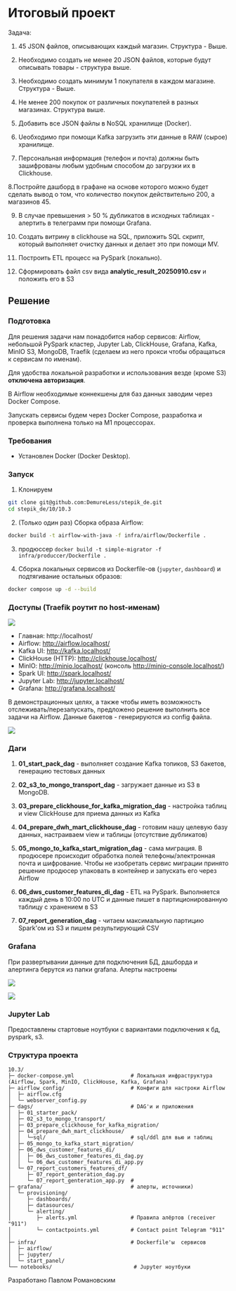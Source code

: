 # Итоговый проект
Задача:
1. 45 JSON файлов, описывающих каждый магазин. Структура - Выше.
2. Необходимо создать не менее 20 JSON файлов, которые будут описывать товары - структура выше.
3. Необходимо создать минимум 1 покупателя в каждом магазине. Структура - Выше.
4. Не менее 200 покупок от различных покупателей в разных магазинах. Структура выше.

5. Добавить все JSON файлы в NoSQL хранилище (Docker). 

6. Uеобходимо при помощи Kafka загрузить эти данные в RAW (сырое) хранилище. 

7. Персональная информация (телефон и почта) должны быть зашифрованы любым удобным способом до загрузки их в Clickhouse.

8.Постройте дашборд в графане на основе которого можно будет сделать вывод о том, что количество покупок действительно 200, а магазинов 45.

9. В случае превышения > 50 % дубликатов в исходных таблицах - алертить в телеграмм при помощи Grafana.

10. Создать витрину в clickhouse на SQL, приложить SQL скрипт, который выполняет очистку данных и делает это при помощи MV.

11. Построить ETL процесс на PySpark (локально). 

12. Сформировать файл csv вида **analytic_result_20250910.csv**
и положить его в S3


## Решение

### Подготовка
Для решения задачи нам понадобится набор сервисов: Airflow, небольшой PySpark кластер, Jupyter Lab, ClickHouse, Grafana, Kafka, MinIO S3, MongoDB, Traefik (сделаем из него прокси чтобы обращаться к сервисам по именам).

Для удобства локальной разработки и использования везде (кроме S3) **отключена авторизация**.

В Airflow необходимые коннекшены для баз данных заводим через Docker Compose.

Запускать сервисы будем через Docker Compose, разработка и проверка выполнена только на M1 процессорах.

### Требования
- Установлен Docker (Docker Desktop).


### Запуск
1) Клонируем
```bash
git clone git@github.com:DemureLess/stepik_de.git
cd stepik_de/10/10.3
```

2) (Только один раз) Сборка образа Airflow:
```bash
docker build -t airflow-with-java -f infra/airflow/Dockerfile .
```
3) продюссер 
 ```docker build -t simple-migrator -f infra/produccer/Dockerfile .```

3) Сборка локальных сервисов из Dockerfile-ов (`jupyter`, `dashboard`) и подтягивание остальных образов:

```bash
docker compose up -d --build
```


### Доступы (Traefik роутит по host-именам)
![](https://github.com/DemureLess/stepik_de/blob/main/10/10.3/images/img_10.3.1.png)

- Главная: http://localhost/
- Airflow: http://airflow.localhost/
- Kafka UI: http://kafka.localhost/
- ClickHouse (HTTP): http://clickhouse.localhost/
- MinIO: http://minio.localhost/ (консоль http://minio-console.localhost/)
- Spark UI: http://spark.localhost/
- Jupyter Lab: http://jupyter.localhost/
- Grafana: http://grafana.localhost/



В демонстрационных целях, а также чтобы иметь возможность отслеживать/перезапускать, предложено решение выполнить все задачи на Airflow.
Данные бакетов - генерируются из config файла.

![](https://github.com/DemureLess/stepik_de/blob/main/10/10.3/images/img_10.3.2.png)

### Даги
1. **01_start_pack_dag** - выполняет создание Kafka топиков, S3 бакетов, генерацию тестовых данных

2. **02_s3_to_mongo_transport_dag** - загружает данные из S3 в MongoDB. 

3. **03_prepare_clickhouse_for_kafka_migration_dag** - настройка таблиц и view ClickHouse для приема данных из Kafka

4. **04_prepare_dwh_mart_clickhouse_dag** - готовим нашу целевую базу данных, настраиваем view и таблицы (отсутствие дубликатов)

5. **05_mongo_to_kafka_start_migration_dag** - сама миграция. В продюсере происходит обработка полей телефоны/электронная почта и шифрование. Чтобы не изобретать сервис миграции принято решение продюсер упаковать в контейнер и запускать его через Airflow

6. **06_dws_customer_features_di_dag** - ETL на PySpark. Выполняется каждый день в 10:00 по UTC и данные пишет в партиционированную таблицу с хранением в S3

7. **07_report_generation_dag** - читаем максимальную партицию Spark'ом из S3 и пишем результирующий CSV

### Grafana
При развертывании данные для подключения БД, дашборда и алертинга берутся из папки grafana. Алерты настроены

![](https://github.com/DemureLess/stepik_de/blob/main/10/10.3/images/img_10.3.3.png)

![](https://github.com/DemureLess/stepik_de/blob/main/10/10.3/images/img_10.3.4.png)


### Jupyter Lab
Предоставлены стартовые ноутбуки с вариантами подключения к бд, pyspark, s3.


### Структура проекта

```
10.3/
├─ docker-compose.yml                  # Локальная инфраструктура (Airflow, Spark, MinIO, ClickHouse, Kafka, Grafana)
├─ airflow_config/                     # Конфиги для настроки Airflow
│  ├─ airflow.cfg
│  └─ webserver_config.py
├─ dags/                               # DAG'и и приложения
│  ├─ 01_starter_pack/
│  ├─ 02_s3_to_mongo_transport/
│  ├─ 03_prepare_clickhouse_for_kafka_migration/
│  ├─ 04_prepare_dwh_mart_clickhouse/
│  │  └─sql/                           # sql/ddl для вью и таблиц
│  ├─ 05_mongo_to_kafka_start_migration/        
│  ├─ 06_dws_customer_features_di/
│  │  ├─ 06_dws_customer_features_di_dag.py
│  │  └─ 06_dws_customer_features_di_app.py
│  └─ 07_report_customers_features_df/
│     ├─ 07_report_genteration_dag.py
│     └─ 07_report_genteration_app.py  # 
├─ grafana/                            # алерты, источники)
│  └─ provisioning/
│     ├─ dashboards/
│     ├─ datasources/
│     └─ alerting/
│        ├─ alerts.yml                 # Правила алёртов (receiver "911")
│        └─ contactpoints.yml          # Contact point Telegram "911"
│
├─ infra/                              # Dockerfile'ы  сервисов
│  ├─ airflow/
│  ├─ jupyter/
│  └─ start_panel/
└── notebooks/                          # Jupyter ноутбуки
```


Разработано Павлом Романовским